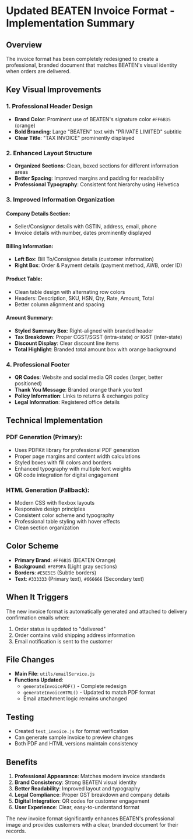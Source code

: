 # Updated BEATEN Invoice Format - Implementation Summary

## Overview
The invoice format has been completely redesigned to create a professional, branded document that matches BEATEN's visual identity when orders are delivered.

## Key Visual Improvements

### 1. **Professional Header Design**
- **Brand Color**: Prominent use of BEATEN's signature color `#FF6B35` (orange)
- **Bold Branding**: Large "BEATEN" text with "PRIVATE LIMITED" subtitle
- **Clear Title**: "TAX INVOICE" prominently displayed

### 2. **Enhanced Layout Structure**
- **Organized Sections**: Clean, boxed sections for different information areas
- **Better Spacing**: Improved margins and padding for readability
- **Professional Typography**: Consistent font hierarchy using Helvetica

### 3. **Improved Information Organization**

#### Company Details Section:
- Seller/Consignor details with GSTIN, address, email, phone
- Invoice details with number, dates prominently displayed

#### Billing Information:
- **Left Box**: Bill To/Consignee details (customer information)
- **Right Box**: Order & Payment details (payment method, AWB, order ID)

#### Product Table:
- Clean table design with alternating row colors
- Headers: Description, SKU, HSN, Qty, Rate, Amount, Total
- Better column alignment and spacing

#### Amount Summary:
- **Styled Summary Box**: Right-aligned with branded header
- **Tax Breakdown**: Proper CGST/SGST (intra-state) or IGST (inter-state)
- **Discount Display**: Clear discount line items
- **Total Highlight**: Branded total amount box with orange background

### 4. **Professional Footer**
- **QR Codes**: Website and social media QR codes (larger, better positioned)
- **Thank You Message**: Branded orange thank you text
- **Policy Information**: Links to returns & exchanges policy
- **Legal Information**: Registered office details

## Technical Implementation

### PDF Generation (Primary):
- Uses PDFKit library for professional PDF generation
- Proper page margins and content width calculations
- Styled boxes with fill colors and borders
- Enhanced typography with multiple font weights
- QR code integration for digital engagement

### HTML Generation (Fallback):
- Modern CSS with flexbox layouts
- Responsive design principles
- Consistent color scheme and typography
- Professional table styling with hover effects
- Clean section organization

## Color Scheme
- **Primary Brand**: `#FF6B35` (BEATEN Orange)
- **Background**: `#F8F9FA` (Light gray sections)
- **Borders**: `#E5E5E5` (Subtle borders)
- **Text**: `#333333` (Primary text), `#666666` (Secondary text)

## When It Triggers
The new invoice format is automatically generated and attached to delivery confirmation emails when:
1. Order status is updated to "delivered"
2. Order contains valid shipping address information
3. Email notification is sent to the customer

## File Changes
- **Main File**: `utils/emailService.js`
- **Functions Updated**: 
  - `generateInvoicePDF()` - Complete redesign
  - `generateInvoiceHTML()` - Updated to match PDF format
  - Email attachment logic remains unchanged

## Testing
- Created `test_invoice.js` for format verification
- Can generate sample invoice to preview changes
- Both PDF and HTML versions maintain consistency

## Benefits
1. **Professional Appearance**: Matches modern invoice standards
2. **Brand Consistency**: Strong BEATEN visual identity
3. **Better Readability**: Improved layout and typography
4. **Legal Compliance**: Proper GST breakdown and company details
5. **Digital Integration**: QR codes for customer engagement
6. **User Experience**: Clear, easy-to-understand format

The new invoice format significantly enhances BEATEN's professional image and provides customers with a clear, branded document for their records.
